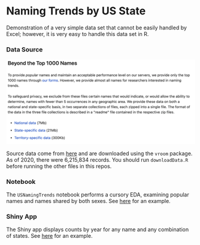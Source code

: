 # Naming Trends by US State

Demonstration of a very simple data set that cannot be easily handled by Excel; however, it is very easy to handle this data set in R.

### Data Source

![](img/beyond-the-top-1000-names.png)

Source data come from [here](https://www.ssa.gov/oact/babynames/limits.html) and are downloaded using the `vroom` package. As of 2020, there were 6,215,834 records. You should run `downloadData.R` before running the other files in this repos.

### Notebook

The `USNamingTrends` notebook performs a cursory EDA, examining popular names and names shared by both sexes. See [here](https://colorado.rstudio.com/rsc/content/f2a8e080-e444-4d5e-9d89-4944741f0417/USNamingTrends.nb.html) for an example.

### Shiny App

The Shiny app displays counts by year for any name and any combination of states. See [here](https://colorado.rstudio.com/rsc/content/f7420606-0f5f-4f3d-8fde-1e1d099f6591/) for an example.
